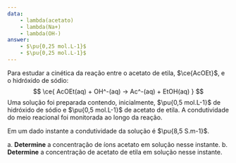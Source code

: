 ```yaml
---
data:
    - lambda(acetato)
    - lambda(Na+)
    - lambda(OH-)
answer:
    - $\pu{0,25 mol.L-1}$
    - $\pu{0,25 mol.L-1}$
---
```


Para estudar a cinética da reação entre o acetato de etila, $\ce{AcOEt}$, e o hidróxido de sódio:
$$
    \ce{ AcOEt(aq) + OH^-(aq) -> Ac^-(aq) + EtOH(aq) }
$$
Uma solução foi preparada contendo, inicialmente, $\pu{0,5 mol.L-1}$ de hidróxido de sódio e $\pu{0,5 mol.L-1}$ de acetato de etila. A condutividade do meio reacional foi monitorada ao longo da reação.

Em um dado instante a condutividade da solução é $\pu{8,5 S.m-1}$.

a. **Determine** a concentração de íons acetato em solução nesse instante.
b. **Determine** a concentração de acetato de etila em solução nesse instante.
